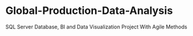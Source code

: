 # Global-Production-Data-Analysis
SQL Server Database, BI and Data Visualization Project With Agile Methods
